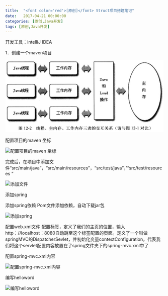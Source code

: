 ```yaml
---
title:  "<font color='red'>[原创]</font> Struct项目搭建笔记"
date:   2017-04-21 00:00:00
categories: [原创,Java开发]
tags: [原创,Java开发]
---
```


开发工具：intelliJ IDEA

1．创建一个maven项目

![创建一个maven项目](/assets/1.jpg "创建一个maven项目")

配置项目的maven 坐标

![配置项目的maven 坐标](/assets/2.jpg "配置项目的maven 坐标")

完成后，在项目中添加文件“src/main/java”，“src/main/resources”，“src/test/java”，’“src/test/resources “

![添加文件](/assets/3.jpg "添加文件")

添加spring

添加spring依赖
Pom文件添加依赖，自动下载jar包

![添加spring](/assets/4.jpg "添加spring")

配置web.xml文件
		配置<welcome-file-list>标签，定义了我们的主页的位置，输入http：//localhost：8080自动跳至这个标签配置的页面。定义了一个叫做springMVC的DispatcherSevlet，并初始化变量contextConfiguration，代表我们将这个servlet配置内容放置在了spring文件夹下的spring-mvc.xml中了

配置spring-mvc.xml内容

![配置spring-mvc.xml内容](/assets/5.jpg "配置spring-mvc.xml内容")

编写helloword

![编写helloword](/assets/6.jpg "编写helloword")


